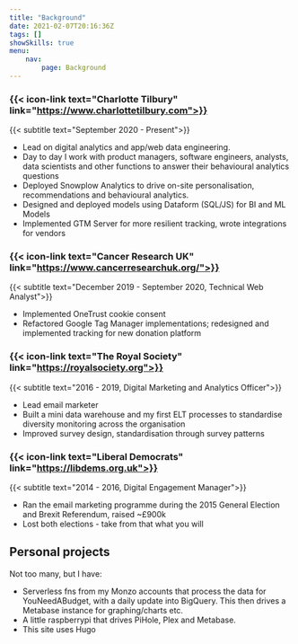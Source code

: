 ```yaml
---
title: "Background"
date: 2021-02-07T20:16:36Z
tags: []
showSkills: true
menu:
    nav:
        page: Background
---
```


### {{< icon-link text="Charlotte Tilbury" link="https://www.charlottetilbury.com">}}

{{< subtitle text="September 2020 - Present">}}

* Lead on digital analytics and app/web data engineering.
* Day to day I work with product managers, software engineers, analysts, data scientists and other functions to answer their behavioural analytics questions
* Deployed Snowplow Analytics to drive on-site personalisation, recommendations and behavioural analytics.
* Designed and deployed models using Dataform (SQL/JS) for BI and ML Models
* Implemented GTM Server for more resilient tracking, wrote integrations for vendors

### {{< icon-link text="Cancer Research UK" link="https://www.cancerresearchuk.org/">}}

{{< subtitle text="December 2019 - September 2020, Technical Web Analyst">}}

* Implemented OneTrust cookie consent
* Refactored Google Tag Manager implementations; redesigned and implemented tracking for new donation platform

### {{< icon-link text="The Royal Society" link="https://royalsociety.org">}}

{{< subtitle text="2016 - 2019, Digital Marketing and Analytics Officer">}}

* Lead email marketer
* Built a mini data warehouse and my first ELT processes to standardise diversity monitoring across the organisation
* Improved survey design, standardisation through survey patterns

### {{< icon-link text="Liberal Democrats" link="https://libdems.org.uk">}}

{{< subtitle text="2014 - 2016, Digital Engagement Manager">}}

* Ran the email marketing programme during the 2015 General Election and Brexit Referendum, raised ~£900k
* Lost both elections - take from that what you will

## Personal projects

Not too many, but I have:

* Serverless fns from my Monzo accounts that process the data for YouNeedABudget, with a daily update into BigQuery. This then drives a Metabase instance for graphing/charts etc.
* A little raspberrypi that drives PiHole, Plex and Metabase.
* This site uses Hugo
